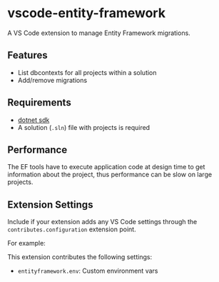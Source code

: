 # vscode-entity-framework

A VS Code extension to manage Entity Framework migrations.

## Features

- List dbcontexts for all projects within a solution
- Add/remove migrations

## Requirements

- [dotnet sdk](https://dotnet.microsoft.com/download)
- A solution (`.sln`) file with projects is required

## Performance

The EF tools have to execute application code at design time to get information about the project, thus performance can be slow on large projects.

## Extension Settings

Include if your extension adds any VS Code settings through the `contributes.configuration` extension point.

For example:

This extension contributes the following settings:

- `entityframework.env`: Custom environment vars
